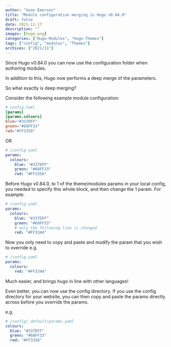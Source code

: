 ```yaml
---
author: "Sean Emerson"
title: "Module configuration merging in Hugo v0.84.0"
draft: false
date: 2021-11-17
description: ""
images: [hugo.png]
categories: ["Hugo-Modules", "Hugo-Themes"]
tags: ["config", "modules", "Themes"]
archives: ["2021/11"]
---
```


Since Hugo v0.84.0 you can now use the configuration folder when authoring modules.

In addition to this, Hugo now performs a deep merge of the parameters.

So what exactly is deep merging?

Consider the following example module configuration:

```TOML
# config.toml
[params]
[params.colours]
blue="#337DFF"
green="#68FF33"
red="#FF3358"
```

OR

```YAML
# /config.yaml
params:
  colours:
    blue: "#337DFF"
    green: "#68FF33"
    red: "#FF3358"
```

Before Hugo v0.84.0, to 1 of the theme/modules params in your local config, you needed to specify this whole block, and then change the 1 param. For example:

```YAML
# /config.yaml
params:
  colours:
    blue: "#337DFF"
    green: "#68FF33"
    # only the following line is changed
    red: "#FF3344"
```

Now you only need to copy and paste and modify the param that you wish to override e.g.

```YAML
# /config.yaml
params:
  colours:
    red: "#FF3344"
```

Much easier, and brings hugo in line with other languages!

Even better, you can now use the config directory. If you use the config directory for your website, you can then copy and paste the params directly across before you override the params.

e.g.

```YAML
# /config/_default/params.yaml
colours:
  blue: "#337DFF"
  green: "#68FF33"
  red: "#FF3358"
```
